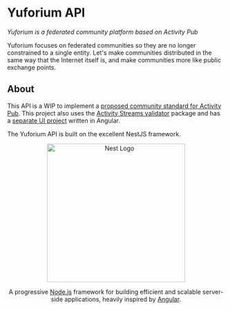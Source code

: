 # Yuforium API
_Yuforium is a federated community platform based on Activity Pub_

Yuforium focuses on federated communities so they are no longer constrained to a single entity.  Let's make communities distributed in the same way that the Internet itself is, and make communities more like public exchange points.

## About
This API is a WIP to implement a [proposed community standard for Activity Pub](https://github.com/yuforium/activitypub-docs/blob/main/federation.md).  This project also uses the [Activity Streams validator](https://github.com/yuforium/activity-streams-validator) package and has a [separate UI project](https://github.com/yuforium/ui) written in Angular.

The Yuforium API is built on the excellent NestJS framework.

<p align="center">
  <a href="http://nestjs.com/" target="blank"><img src="https://nestjs.com/img/logo_text.svg" width="320" alt="Nest Logo" /></a>
</p>

[travis-image]: https://api.travis-ci.org/nestjs/nest.svg?branch=master
[travis-url]: https://travis-ci.org/nestjs/nest
[linux-image]: https://img.shields.io/travis/nestjs/nest/master.svg?label=linux
[linux-url]: https://travis-ci.org/nestjs/nest

  <p align="center">A progressive <a href="http://nodejs.org" target="blank">Node.js</a> framework for building efficient and scalable server-side applications, heavily inspired by <a href="https://angular.io" target="blank">Angular</a>.</p>
